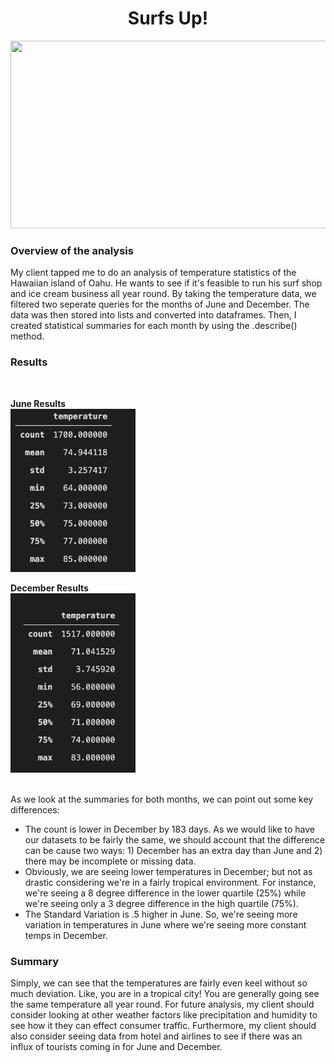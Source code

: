 <h1 align = "Center"> Surfs Up!
</h1>

<p align = "center">
<img src = "https://assets.simpleviewinc.com/simpleview/image/upload/c_fill,h_560,q_50,w_1680/v1/clients/hawaii/Oahu_05e3bc0f-f7ef-4889-92fd-5b1b3a4ad0fe.jpg"
     width="700" height="300">
 </p>
 
<h3>Overview of the analysis</h3>

My client tapped me to do an analysis of temperature statistics of the Hawaiian island of Oahu. He wants to see if it's feasible to run his surf shop and ice cream business all year round. By taking the temperature data, we filtered two seperate queries for the months of June and December. The data was then stored into lists and converted into dataframes. Then, I created statistical summaries for each month by using the .describe() method.

<h3>Results</h3>
<br/>

**June Results** <br/>
<img src = "https://github.com/JoseCalucag/Surfs_Up/blob/main/June_describe.png" width="200" hieight="400">


**December Results** <br/>
<img src = "https://github.com/JoseCalucag/Surfs_Up/blob/main/Dec_describe.png" width="200" hieight="400">                                                        
<br/>

As we look at the summaries for both months, we can point out some key differences:
* The count is lower in December by 183 days. As we would like to have our datasets to be fairly the same, we should account that the difference can be cause two ways: 1) December has an extra day than June and 2) there may be incomplete or missing data.
* Obviously, we are seeing lower temperatures in December; but not as drastic considering we're in a fairly tropical environment. For instance, we're seeing a 8 degree difference in the lower quartile (25%) while we're seeing only a 3 degree difference in the high quartile (75%).
* The Standard Variation is .5 higher in June. So, we're seeing more variation in temperatures in June where we're seeing more constant temps in December.

<h3>Summary</h3>
Simply, we can see that the temperatures are fairly even keel without so much deviation. Like, you are in a tropical city! You are generally going see the same temperature all year round. For future analysis, my client should consider looking at other weather factors like precipitation and humidity  to see how it they can effect consumer traffic. Furthermore, my client should also consider seeing data from hotel and airlines to see if there was an influx of tourists coming in for June and December.
